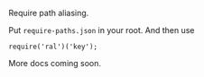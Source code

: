 Require path aliasing.

Put `require-paths.json` in your root. And then use

```
require('ral')('key');
```

More docs coming soon.